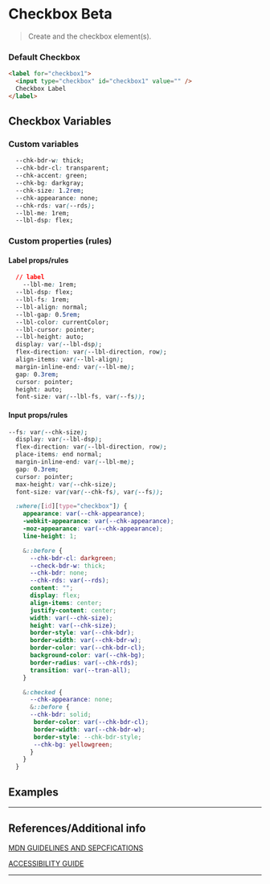 # Checkbox <span role="note" style="--note: var(--beta)">Beta</span>

> Create and the checkbox element(s).

### Default Checkbox

```html preview
<label for="checkbox1">
  <input type="checkbox" id="checkbox1" value="" />
  Checkbox Label
</label>
```

## Checkbox Variables

### Custom variables

```css
  --chk-bdr-w: thick;
  --chk-bdr-cl: transparent;
  --chk-accent: green;
  --chk-bg: darkgray;
  --chk-size: 1.2rem;
  --chk-appearance: none;
  --chk-rds: var(--rds);
  --lbl-me: 1rem;
  --lbl-dsp: flex;
```


### Custom properties (rules)

#### Label props/rules

```css
  // label
    --lbl-me: 1rem;
  --lbl-dsp: flex;
  --lbl-fs: 1rem;
  --lbl-align: normal;
  --lbl-gap: 0.5rem;
  --lbl-color: currentColor;
  --lbl-cursor: pointer;
  --lbl-height: auto;
  display: var(--lbl-dsp);
  flex-direction: var(--lbl-direction, row);
  align-items: var(--lbl-align);
  margin-inline-end: var(--lbl-me);
  gap: 0.3rem;
  cursor: pointer;
  height: auto;
  font-size: var(--lbl-fs, var(--fs));
```

#### Input props/rules

```css
--fs: var(--chk-size);
  display: var(--lbl-dsp);
  flex-direction: var(--lbl-direction, row);
  place-items: end normal;
  margin-inline-end: var(--lbl-me);
  gap: 0.3rem;
  cursor: pointer;
  max-height: var(--chk-size);
  font-size: var(var(--chk-fs), var(--fs));

  :where([id][type="checkbox"]) {
    appearance: var(--chk-appearance);
    -webkit-appearance: var(--chk-appearance);
    -moz-appearance: var(--chk-appearance);
    line-height: 1;

    &::before {
      --chk-bdr-cl: darkgreen;
      --check-bdr-w: thick;
      --chk-bdr: none;
      --chk-rds: var(--rds);
      content: "";
      display: flex;
      align-items: center;
      justify-content: center;
      width: var(--chk-size);
      height: var(--chk-size);
      border-style: var(--chk-bdr);
      border-width: var(--chk-bdr-w);
      border-color: var(--chk-bdr-cl);
      background-color: var(--chk-bg);
      border-radius: var(--chk-rds);
      transition: var(--tran-all);
    }

    &:checked {
      --chk-appearance: none;
      &::before {
      --chk-bdr: solid;
       border-color: var(--chk-bdr-cl);
       border-width: var(--chk-bdr-w);
       border-style: --chk-bdr-style;
       --chk-bg: yellowgreen;
      }
    }
  }
```

## Examples


----
## References/Additional info


[MDN GUIDELINES AND SEPCFICATIONS](https://developer.mozilla.org/en-US/docs/Web/HTML/Element/input/checkbox ':target="_blank"')

[ACCESSIBILITY GUIDE](https://webaim.org/techniques/forms/advanced ':target="_blank"')

----
